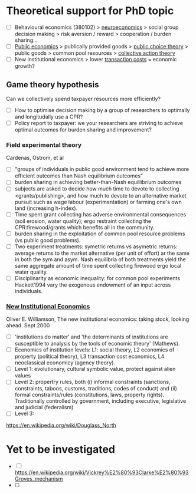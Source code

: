# Theoretical support for PhD topic
  - [ ] Behavioural economics (380102) > [neuroeconomics](https://en.wikipedia.org/wiki/Neuroeconomics#Social_decision_making) > social group decision making > risk aversion / reward > cooperation / burden sharing...
  - [ ] [Public economics](https://en.wikipedia.org/wiki/Public_economics) > publically provided goods > [public choice theory](https://en.wikipedia.org/wiki/Public_choice) > public goods > common pool resources > [collective action theory](https://en.wikipedia.org/wiki/Collective_action) 
  - [ ] New institutional economics > lower [transaction costs](https://en.wikipedia.org/wiki/Transaction_cost) = economic growth?

## Game theory hypothesis
Can we collectively spend taxpayer resources more efficiently?
 - [ ] How to optimise decision making by a group of researchers to optimally and longitudally use a CPR?
 - [ ] Policy report to taxpayer: we your researchers are striving to achieve optimal outcomes for burden sharing and improvement?
### Field experimental theory
Cardenas, Ostrom, et al
  - [ ] "groups of individuals in public good environment tend to achieve more efficient outcomes than Nash equilibrium outcomes"
  - [ ] burden sharing in achieving better-than-Nash equillibrium outcomes
  - [ ] subjects are asked to decide how much time to devote to collecting <grants/publishing>, and how much to devote to an alternative market pursuit such as wage labour (experimentation) or farming one's own land (increasing h-index).
  - [ ] Time spent grant collecting has adverse environmental consequences (soil erosion, water quality); ergo restraint collecting the CPR:firewood/grants which benefits all in the community.
  - [ ] burden sharing in the exploitation of common pool resource problems (vs public good problems).
  - [ ] Two experiment treatments: symetric returns vs asymetric returns: average returns to the market alternative (per unit of effort) ar the same in both the sym and asym. Nash equilibria of both treatments yield the same aggregate amount of time spent collecting firewood ergo local water quality.
  - [ ] Disciplinarity as economic inequality: for common pool experiments Hackett1994 vary the exogenous endowment of an input across individuals.

### [New Institutional Economics](https://en.wikipedia.org/wiki/New_institutional_economics)
Oliver E. Williamson, The new institutional economics: taking stock, looking ahead. Sept 2000
  - [ ] 'institutions do matter' and 'the determinants of institutions are susceptible to analysis by the tools of economic theory' (Mathews).
  - [ ] Economics of institution levels: L1: social theory, L2 economics of property (political theory), L3 transaction cost economics, L4 neoclassical economicy (agency theory).
  - [ ] Level 1: evolutionary, cultural symbolic value, protect against alien values
  - [ ] Level 2: propertry rules, both (i) informal constraints (sanctions, constraints, taboos, customs, traditions, codes of conduct) and (ii) formal constraints/rules (constitutions, laws, property rights).  Traditionally controlled by government, including executive, legislative and judicial (federalism)
  - [ ] Level 3: 

https://en.wikipedia.org/wiki/Douglass_North

# Yet to be investigated
 - [ ] https://en.wikipedia.org/wiki/Vickrey%E2%80%93Clarke%E2%80%93Groves_mechanism
 - [ ] 
